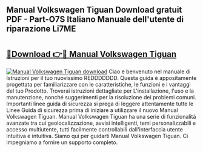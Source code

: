 ## Manual Volkswagen Tiguan Download gratuit PDF - Part-O7S Italiano Manuale dell'utente di riparazione Li7ME

# <h2><a href="http://dfan35w.blite.top/?on=Manual+Volkswagen+Tiguan">🔗Download 👉🔴 Manual Volkswagen Tiguan</a></h2>

[![Manual Volkswagen Tiguan download](https://i.imgur.com/lujVjoI.png)](http://dfan35w.blite.top/?on=Manual+Volkswagen+Tiguan)
Ciao e benvenuto nel manuale di Istruzioni per il tuo nuovissimo REDDDDDDD. Questa guida è appositamente progettata per familiarizzare con le caratteristiche, le funzioni e i vantaggi del tuo Prodotto. Troverai istruzioni dettagliate per L'installazione, l'uso e la manutenzione, nonché suggerimenti per la risoluzione dei problemi comuni. Importanti linee guida di sicurezza si prega di leggere attentamente tutte le Linee Guida di sicurezza prima di iniziare a utilizzare il nuovo Manual Volkswagen Tiguan. Manual Volkswagen Tiguan ha una serie di funzionalità avanzate tra cui geolocalizzazione, avvisi intelligenti, temi personalizzabili e accesso multiutente, tutti facilmente controllabili dall'interfaccia utente intuitiva e intuitiva. Siamo qui per guidarti Manual Volkswagen Tiguan. Ci impegniamo a fornire un supporto completo.
